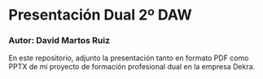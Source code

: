 # Presentación Dual 2º DAW

### Autor: David Martos Ruiz

En este repositorio, adjunto la presentación tanto en formato PDF como PPTX de mi proyecto de formación profesional dual en la empresa Dekra.
